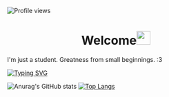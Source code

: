 ![Profile views](https://gpvc.arturio.dev/MYnimef)

<h1 align="center">Welcome<img src="https://github.com/blackcater/blackcater/raw/main/images/Hi.gif" height="32" width="32"/></h1>

I'm just a student.
Greatness from small beginnings.
:3

[![Typing SVG](https://readme-typing-svg.herokuapp.com?color=%2336BCF7&lines=My+activity)](https://git.io/typing-svg)

![Anurag's GitHub stats](https://github-readme-stats.vercel.app/api?username=MYnimef&show_icons=true&theme=tokyonight)
[![Top Langs](https://github-readme-stats.vercel.app/api/top-langs/?username=MYnimef&layout=compact&theme=tokyonight)](https://github.com/anuraghazra/github-readme-stats)
